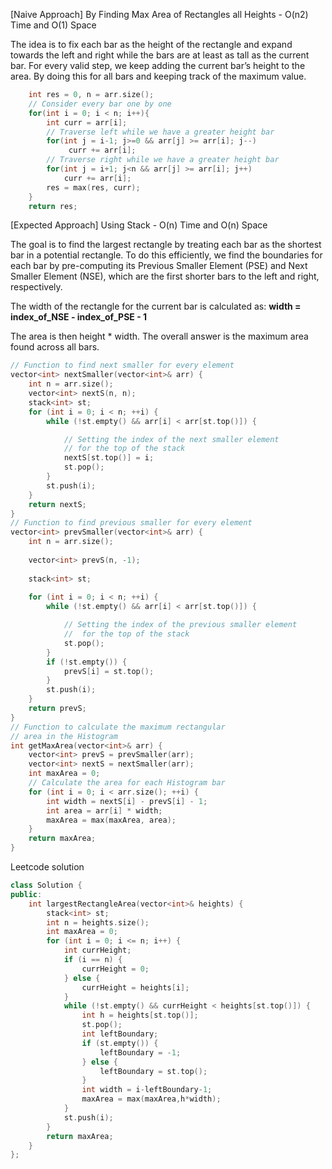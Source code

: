 <p>[Naive Approach] By Finding Max Area of Rectangles all Heights - O(n2) Time and O(1) Space </p>
<p>The idea is to fix each bar as the height of the rectangle and expand towards the left and right while the bars are at least as tall as the current bar. For every valid step, we keep adding the current bar’s height to the area. By doing this for all bars and keeping track of the maximum value. </p>

```cpp
    int res = 0, n = arr.size();
    // Consider every bar one by one
    for(int i = 0; i < n; i++){
        int curr = arr[i];
        // Traverse left while we have a greater height bar
        for(int j = i-1; j>=0 && arr[j] >= arr[i]; j--)
             curr += arr[i];
        // Traverse right while we have a greater height bar      
        for(int j = i+1; j<n && arr[j] >= arr[i]; j++)
            curr += arr[i];
        res = max(res, curr);
    }
    return res;
```

<p>[Expected Approach] Using Stack - O(n) Time and O(n) Space</p>
<p>The goal is to find the largest rectangle by treating each bar as the shortest bar in a potential rectangle. To do this efficiently, we find the boundaries for each bar by pre-computing its Previous Smaller Element (PSE) and Next Smaller Element (NSE), which are the first shorter bars to the left and right, respectively. <br>

The width of the rectangle for the current bar is calculated as:
<b>width = index_of_NSE - index_of_PSE - 1 </b><br>

The area is then height * width. The overall answer is the maximum area found across all bars.</p>

```cpp
// Function to find next smaller for every element
vector<int> nextSmaller(vector<int>& arr) {
    int n = arr.size();
    vector<int> nextS(n, n);
    stack<int> st;
    for (int i = 0; i < n; ++i) {
        while (!st.empty() && arr[i] < arr[st.top()]) {

            // Setting the index of the next smaller element
            // for the top of the stack
            nextS[st.top()] = i;
            st.pop();
        }
        st.push(i);
    }
    return nextS;
}
// Function to find previous smaller for every element
vector<int> prevSmaller(vector<int>& arr) {
    int n = arr.size();
  
    vector<int> prevS(n, -1);
  
    stack<int> st;
 
    for (int i = 0; i < n; ++i) {
        while (!st.empty() && arr[i] < arr[st.top()]) {

            // Setting the index of the previous smaller element
            //  for the top of the stack
            st.pop();
        }
        if (!st.empty()) {
            prevS[i] = st.top();
        }
        st.push(i);
    }
    return prevS;
}
// Function to calculate the maximum rectangular
// area in the Histogram
int getMaxArea(vector<int>& arr) {
    vector<int> prevS = prevSmaller(arr);
    vector<int> nextS = nextSmaller(arr);
    int maxArea = 0;
    // Calculate the area for each Histogram bar
    for (int i = 0; i < arr.size(); ++i) {
        int width = nextS[i] - prevS[i] - 1; 
        int area = arr[i] * width;          
        maxArea = max(maxArea, area);        
    }
    return maxArea;
}
```
<p>Leetcode solution</p>

```cpp
class Solution {
public:
    int largestRectangleArea(vector<int>& heights) {
        stack<int> st;
        int n = heights.size();
        int maxArea = 0;
        for (int i = 0; i <= n; i++) {
            int currHeight;
            if (i == n) {
                currHeight = 0;
            } else {
                currHeight = heights[i];
            }
            while (!st.empty() && currHeight < heights[st.top()]) {
                int h = heights[st.top()];
                st.pop();
                int leftBoundary;
                if (st.empty()) {
                    leftBoundary = -1;  
                } else {
                    leftBoundary = st.top();
                }
                int width = i-leftBoundary-1;
                maxArea = max(maxArea,h*width);
            }
            st.push(i);
        }
        return maxArea;
    }
};
